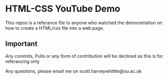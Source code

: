 <h1> HTML-CSS YouTube Demo </h1>
<p>This repos is a referance file to anyone who watched the demonstration on how to create a HTML/css file into a web page. </p>

<h2>Important</h2>
<p>Any commits, Pulls or any form of contribution will be declined as this is for referancing only</p>
<p>Any questions, please email me on scott.harveywhittle@ou.ac.uk</p>
